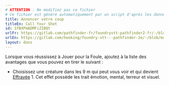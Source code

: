 ```yaml
---
# ATTENTION : Ne modifiez pas ce fichier
# Ce fichier est généré automatiquement par un script d'après les données du module Foundry VTT officiel et de sa traduction
title: Annoncer votre coup
titleEn: Call Your Shot
id: SfBXPmADMFiZIBQt
urlFr: https://gitlab.com/pathfinder-fr/foundryvtt-pathfinder2-fr/-/blob/master/data/feats/SfBXPmADMFiZIBQt.htm
urlEn: https://gitlab.com/hooking/foundry-vtt---pathfinder-2e/-/blob/master/packs/data/feats.db/call-your-shot.json
layout: dons
---
```

Lorsque vous réussissez à Jouer pour la Foule, ajoutez à la liste des avantages que vous pouvez en tirer le suivant :

- Choisissez une créature dans les 9 m qui peut vous voir et qui devient [Effrayée](../conditions/effrayé.html) 1. Cet effet possède les trait émotion, mental, terreur et visuel.
